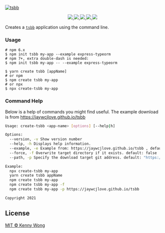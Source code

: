 [![tsbb](https://user-images.githubusercontent.com/1680273/57547188-94c60100-7390-11e9-93b2-5ebf085bb925.png)](https://github.com/jaywcjlove/tsbb)

<p align="center">
  <a href="https://github.com/jaywcjlove/tsbb/actions">
    <img src="https://github.com/jaywcjlove/tsbb/workflows/Build%20&%20Deploy/badge.svg">
  </a>
  <a href="https://github.com/jaywcjlove/tsbb/issues">
    <img src="https://img.shields.io/github/issues/jaywcjlove/tsbb.svg">
  </a>
  <a href="https://github.com/jaywcjlove/tsbb/network">
    <img src="https://img.shields.io/github/forks/jaywcjlove/tsbb.svg">
  </a>
  <a href="https://github.com/jaywcjlove/tsbb/stargazers">
    <img src="https://img.shields.io/github/stars/jaywcjlove/tsbb.svg">
  </a>
  <a href="https://www.npmjs.com/package/create-tsbb">
    <img src="https://img.shields.io/npm/v/create-tsbb.svg">
  </a>
</p>

Creates a [`tsbb`](https://www.travis-ci.org/jaywcjlove/tsbb) application using the command line.

### Usage

```shell
# npm 6.x
$ npm init tsbb my-app --example express-typeorm
# npm 7+, extra double-dash is needed:
$ npm init tsbb my-app -- --example express-typeorm

$ yarn create tsbb [appName]
# or npm
$ npm create tsbb my-app
# or npx
$ npx create-tsbb my-app
```

### Command Help

Below is a help of commands you might find useful. The example download is from https://jaywcjlove.github.io/tsbb

```bash
Usage: create-tsbb <app-name> [options] [--help|h]

Options:
  --version, -v Show version number
  --help, -h Displays help information.
  --example, -e Example from: https://jaywcjlove.github.io/tsbb , default: "basic"
  --force, -f Overwrite target directory if it exists. default: false
  --path, -p Specify the download target git address. default: "https://jaywcjlove.github.io/tsbb"

Example:
  npx create-tsbb my-app
  yarn create tsbb appName
  npm create tsbb my-app
  npm create tsbb my-app -f
  npm create tsbb my-app -p https://jaywcjlove.github.io/tsbb

Copyright 2021
```

## License

[MIT © Kenny Wong](https://github.com/jaywcjlove/tsbb/blob/master/LICENSE)
